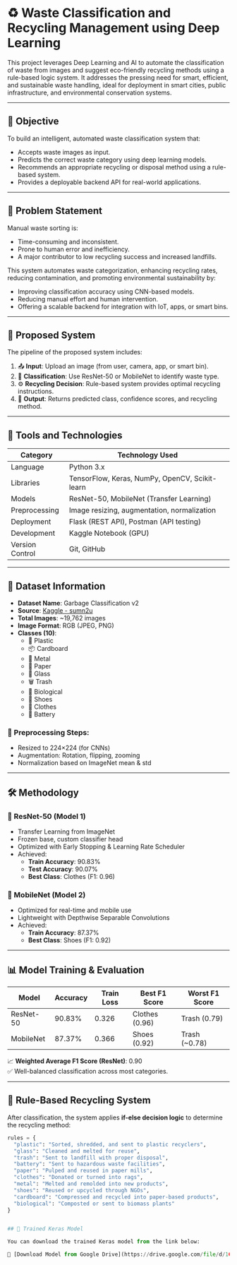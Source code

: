 # ♻️ Waste Classification and Recycling Management using Deep Learning

This project leverages Deep Learning and AI to automate the classification of waste from images and suggest eco-friendly recycling methods using a rule-based logic system. It addresses the pressing need for smart, efficient, and sustainable waste handling, ideal for deployment in smart cities, public infrastructure, and environmental conservation systems.

---

## 🎯 Objective

To build an intelligent, automated waste classification system that:
- Accepts waste images as input.
- Predicts the correct waste category using deep learning models.
- Recommends an appropriate recycling or disposal method using a rule-based system.
- Provides a deployable backend API for real-world applications.

---

## 📖 Problem Statement

Manual waste sorting is:
- Time-consuming and inconsistent.
- Prone to human error and inefficiency.
- A major contributor to low recycling success and increased landfills.

This system automates waste categorization, enhancing recycling rates, reducing contamination, and promoting environmental sustainability by:
- Improving classification accuracy using CNN-based models.
- Reducing manual effort and human intervention.
- Offering a scalable backend for integration with IoT, apps, or smart bins.

---

## 🚀 Proposed System

The pipeline of the proposed system includes:

1. 📤 **Input**: Upload an image (from user, camera, app, or smart bin).
2. 🧠 **Classification**: Use ResNet-50 or MobileNet to identify waste type.
3. ⚙️ **Recycling Decision**: Rule-based system provides optimal recycling instructions.
4. 📲 **Output**: Returns predicted class, confidence scores, and recycling method.

---

## 🧰 Tools and Technologies

| Category        | Technology Used                            |
|-----------------|---------------------------------------------|
| Language        | Python 3.x                                  |
| Libraries       | TensorFlow, Keras, NumPy, OpenCV, Scikit-learn |
| Models          | ResNet-50, MobileNet (Transfer Learning)    |
| Preprocessing   | Image resizing, augmentation, normalization |
| Deployment      | Flask (REST API), Postman (API testing)     |
| Development     | Kaggle Notebook (GPU)                       |
| Version Control | Git, GitHub                                 |

---

## 📂 Dataset Information

- **Dataset Name**: Garbage Classification v2  
- **Source**: [Kaggle - sumn2u](https://www.kaggle.com/datasets/sumn2u/garbage-classification-v2/data)
- **Total Images**: ~19,762 images
- **Image Format**: RGB (JPEG, PNG)
- **Classes (10)**:
  - 🧴 Plastic
  - 📦 Cardboard
  - 🥫 Metal
  - 📄 Paper
  - 🧪 Glass
  - 🗑 Trash
  - 🌱 Biological
  - 👟 Shoes
  - 👕 Clothes
  - 🔋 Battery

### 🧼 Preprocessing Steps:
- Resized to 224×224 (for CNNs)
- Augmentation: Rotation, flipping, zooming
- Normalization based on ImageNet mean & std

---

## 🛠️ Methodology

### 🔹 ResNet-50 (Model 1)
- Transfer Learning from ImageNet
- Frozen base, custom classifier head
- Optimized with Early Stopping & Learning Rate Scheduler
- Achieved:
  - **Train Accuracy**: 90.83%
  - **Test Accuracy**: 90.07%
  - **Best Class**: Clothes (F1: 0.96)

### 🔹 MobileNet (Model 2)
- Optimized for real-time and mobile use
- Lightweight with Depthwise Separable Convolutions
- Achieved:
  - **Train Accuracy**: 87.37%
  - **Best Class**: Shoes (F1: 0.92)

---

## 📊 Model Training & Evaluation

| Model     | Accuracy | Train Loss | Best F1 Score | Worst F1 Score |
|-----------|----------|------------|----------------|----------------|
| ResNet-50 | 90.83%   | 0.326      | Clothes (0.96) | Trash (0.79)   |
| MobileNet | 87.37%   | 0.366      | Shoes (0.92)   | Trash (~0.78)  |

📈 **Weighted Average F1 Score (ResNet)**: 0.90  
✅ Well-balanced classification across most categories.

---

## 🧠 Rule-Based Recycling System

After classification, the system applies **if-else decision logic** to determine the recycling method:

```python
rules = {
  "plastic": "Sorted, shredded, and sent to plastic recyclers",
  "glass": "Cleaned and melted for reuse",
  "trash": "Sent to landfill with proper disposal",
  "battery": "Sent to hazardous waste facilities",
  "paper": "Pulped and reused in paper mills",
  "clothes": "Donated or turned into rags",
  "metal": "Melted and remolded into new products",
  "shoes": "Reused or upcycled through NGOs",
  "cardboard": "Compressed and recycled into paper-based products",
  "biological": "Composted or sent to biomass plants"
}


## 🧠 Trained Keras Model

You can download the trained Keras model from the link below:

🔗 [Download Model from Google Drive](https://drive.google.com/file/d/1CxTDvCM1eVTttGqtHXRfDhHWtpQ34UYm/view?usp=drive_link)
